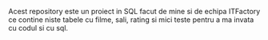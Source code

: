 Acest repository este un proiect in SQL facut de mine si de echipa ITFactory ce contine niste tabele cu filme, sali, rating si mici teste pentru a ma invata cu codul si cu sql.
